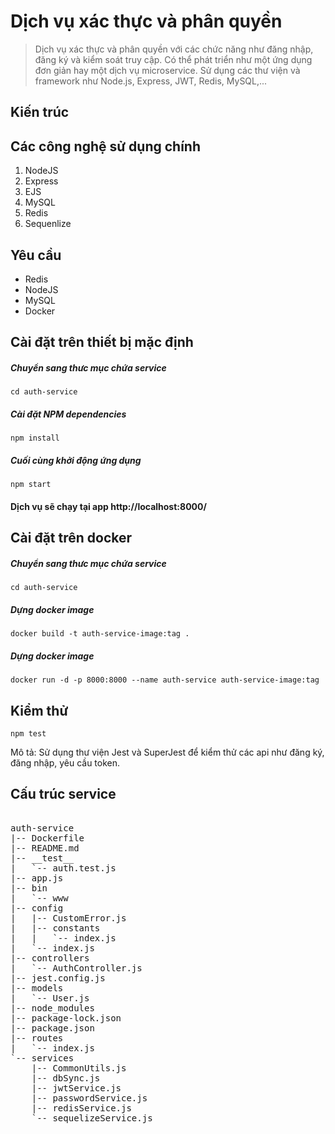 # Dịch vụ xác thực và phân quyền

> Dịch vụ xác thực và phân quyền với các chức năng như đăng nhập, đăng ký và kiểm soát truy cập. Có thể phát triển như một ứng dụng đơn giản hay một dịch vụ microservice. Sử dụng các thư viện và framework như Node.js, Express, JWT, Redis, MySQL,...

## Kiến trúc

## Các công nghệ sử dụng chính

1.  NodeJS
2.  Express
3.  EJS
4.  MySQL
5.  Redis
6.  Sequenlize

## Yêu cầu

-   Redis
-   NodeJS
-   MySQL
-   Docker

## Cài đặt trên thiết bị mặc định

##### Chuyển sang thưc mục chứa service

`cd auth-service`

##### Cài đặt NPM dependencies

`npm install`

##### Cuối cùng khởi động ứng dụng

`npm start`

#### Dịch vụ sẽ chạy tại app http://localhost:8000/

## Cài đặt trên docker

##### Chuyển sang thưc mục chứa service

`cd auth-service`

##### Dựng docker image

`docker build -t auth-service-image:tag .`

##### Dựng docker image

`docker run -d -p 8000:8000 --name auth-service auth-service-image:tag`

## Kiểm thử

`npm test`

Mô tả: Sử dụng thư viện Jest và SuperJest để kiểm thử các api như đăng ký, đăng nhập, yêu cầu token.

## Cấu trúc service

<pre> 
auth-service
|-- Dockerfile      
|-- README.md       
|-- __test__        
|   `-- auth.test.js
|-- app.js
|-- bin
|   `-- www
|-- config
|   |-- CustomError.js
|   |-- constants
|   |   `-- index.js
|   `-- index.js
|-- controllers
|   `-- AuthController.js
|-- jest.config.js
|-- models
|   `-- User.js
|-- node_modules
|-- package-lock.json
|-- package.json
|-- routes
|   `-- index.js
`-- services
    |-- CommonUtils.js
    |-- dbSync.js
    |-- jwtService.js
    |-- passwordService.js
    |-- redisService.js
    `-- sequelizeService.js
</pre>
